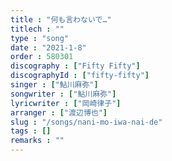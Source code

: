 ```yaml
---
title : "何も言わないで…"
titlech : ""
type : "song"
date : "2021-1-8"
order : 580301
discography : ["Fifty Fifty"]
discographyId : ["fifty-fifty"]
singer : ["鮎川麻弥"]
songwriter : ["鮎川麻弥"]
lyricwriter : ["岡崎律子"]
arranger : ["渡辺博也"]
slug : "/songs/nani-mo-iwa-nai-de"
tags : []
remarks : ""
---
```


